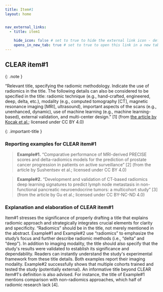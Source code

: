 ```yaml
---
title: Item#1
layout: home


nav_external_links:
  - title: item1
    
    hide_icon: false # set to true to hide the external link icon - defaults to false
    opens_in_new_tab: true # set to true to open this link in a new tab - defaults to false
---
```


## CLEAR item#1

{: .note }

“Relevant title, specifying the radiomic methodology. Indicate the use of radiomics in the title. The following details can also be considered to be specified in the title: radiomic technique (e.g., hand-crafted, engineered, deep, delta, etc.), modality (e.g., computed tomography [CT], magnetic resonance imaging [MRI], ultrasound), important aspects of the scans (e.g., unenhanced, dynamic), use of machine learning (e.g., machine learning-based), external validation, and multi-center design.” [1] (from [the article by Kocak et al.](https://insightsimaging.springeropen.com/articles/10.1186/s13244-023-01415-8); licensed under CC BY 4.0)

{: .important-title }

### Reporting examples for CLEAR item#1

> **Example#1.** “Comparative performance of MRI-derived PRECISE scores and delta-radiomics models for the prediction of prostate cancer progression in patients on active surveillance” [2] (from the article by Sushentsev et al.; licensed under CC BY 4.0)

> **Example#2.** “Development and validation of CT-based radiomics deep learning signatures to predict lymph node metastasis in non-functional pancreatic neuroendocrine tumors: a multicohort study” [3] (from the article by Gu et al.; licensed under CC BY-NC-ND 4.0)

### Explanation and elaboration of CLEAR item#1

Item#1 stresses the significance of properly drafting a title that explains radiomic approach and strategically integrates crucial elements for clarity and specificity. “Radiomics” should be in the title, not merely mentioned in the abstract. Example#1 and Example#2 use “radiomics” to emphasize the study’s focus and further describe radiomic methods (i.e., “delta” and “deep"). In addition to imaging modality, the title should also specify that the study's results were validated to establish its significance and dependability. Readers can instantly understand the study's experimental framework from these title details. Both examples report their imaging modality. Example#2 successfully shows that multiple cohorts trained and tested the study (potentially external). An informative title beyond CLEAR item#1's definition is also advised. For instance, the title of Example#1 mentions comparison with non-radiomics approaches, which half of radiomic research lack [4].
